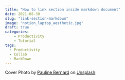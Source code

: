 ```yaml
---
title: "How to link section inside markdown document"
date: 2021-08-30
slug: "link-section-markdown"
image: "notion_laptop_aesthetic.jpg"
draft: true
categories:
    - Productivity
    - Tutorial
tags:
  - Productivity
  - Collab
  - MarkDown
---
```









Cover Photo by <a href="https://unsplash.com/@studiopoline?utm_source=unsplash&utm_medium=referral&utm_content=creditCopyText">Pauline Bernard</a> on <a href="https://unsplash.com/s/photos/notion?utm_source=unsplash&utm_medium=referral&utm_content=creditCopyText">Unsplash</a>
  